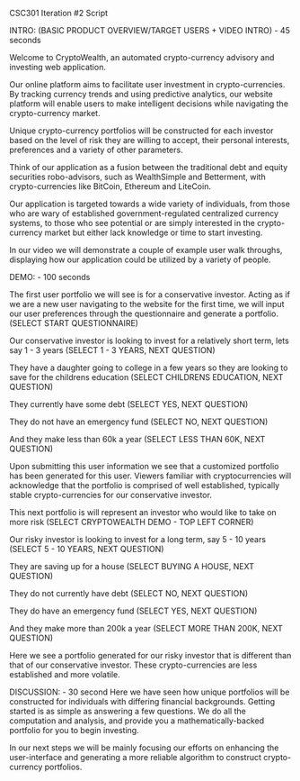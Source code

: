 CSC301 Iteration #2 Script


INTRO: (BASIC PRODUCT OVERVIEW/TARGET USERS + VIDEO INTRO) - 45 seconds

Welcome to CryptoWealth, an automated crypto-currency advisory and investing web application.

Our online platform aims to facilitate user investment in crypto-currencies. By tracking currency trends and using predictive analytics, our website platform will enable users to make intelligent decisions while navigating the crypto-currency market.

Unique crypto-currency portfolios will be constructed for each investor based on the level of risk they are willing to accept, their personal interests, preferences and a variety of other parameters. 

Think of our application as a fusion between the traditional debt and equity securities robo-advisors, such as WealthSimple and Betterment, with crypto-currencies like BitCoin, Ethereum and LiteCoin.

Our application is targeted towards a wide variety of individuals, from those who are wary of established government-regulated centralized currency systems, to those who see potential or are simply interested in the crypto-currency market but either lack knowledge or time to start investing.

In our video we will demonstrate a couple of example user walk throughs, displaying how our application could be utilized by a variety of people. 


DEMO:  - 100 seconds


  The first user portfolio we will see is for a conservative investor.  Acting as if we are a new user navigating to the    website for the first time, we will input our user preferences through the questionnaire and generate a portfolio.
  (SELECT START QUESTIONNAIRE)
  
  Our conservative investor is looking to invest for a relatively short term, lets say 1 - 3 years
  (SELECT 1 - 3 YEARS, NEXT QUESTION)
  
  They have a daughter going to college in a few years so they are looking to save for the childrens education 
  (SELECT CHILDRENS EDUCATION, NEXT QUESTION)
  
  They currently have some debt
  (SELECT YES, NEXT QUESTION)
  
  They do not have an emergency fund
  (SELECT NO, NEXT QUESTION)
  
  And they make less than 60k a year
  (SELECT LESS THAN 60K, NEXT QUESTION)

  Upon submitting this user information we see that a customized portfolio has been generated for this user.  Viewers familiar with cryptocurrencies will acknowledge that the portfolio is comprised of well established, typically stable crypto-currencies for our conservative investor.

  This next portfolio is will represent an investor who would like to take on more risk
    (SELECT CRYPTOWEALTH DEMO - TOP LEFT CORNER)
  
  Our risky investor is looking to invest for a long term, say 5 - 10 years
  (SELECT 5 - 10 YEARS, NEXT QUESTION)
  
  They are saving up for a house
  (SELECT BUYING A HOUSE, NEXT QUESTION)
  
  They do not currently have debt
  (SELECT NO, NEXT QUESTION)
  
  They do have an emergency fund
  (SELECT YES, NEXT QUESTION)
  
  And they make more than 200k a year
  (SELECT MORE THAN 200K, NEXT QUESTION)

  Here we see a portfolio generated for our risky investor that is different than that of our conservative investor.  These crypto-currencies are less established and more volatile.


DISCUSSION: -  30 second
Here we have seen how unique portfolios will be constructed for individuals with differing financial backgrounds. Getting started is as simple as answering a few questions. We do all the computation and analysis, and provide you a mathematically-backed portfolio for you to begin investing.

In our next steps we will be mainly focusing our efforts on enhancing the user-interface and generating a more reliable algorithm to construct crypto-currency portfolios.
